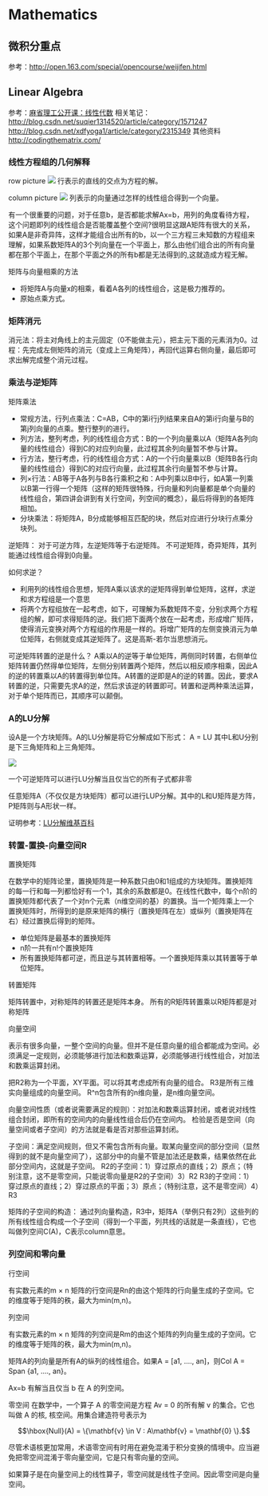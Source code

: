 # Mathematics

## 微积分重点
参考：http://open.163.com/special/opencourse/weijifen.html
## Linear Algebra

参考：[麻省理工公开课：线性代数](http://open.163.com/special/opencourse/daishu.html)
相关笔记：
http://blog.csdn.net/suqier1314520/article/category/1571247
http://blog.csdn.net/xdfyoga1/article/category/2315349
其他资料
http://codingthematrix.com/

### 线性方程组的几何解释
row picture
![](http://img.blog.csdn.net/20140608134044718?watermark/2/text/aHR0cDovL2Jsb2cuY3Nkbi5uZXQveGRmeW9nYTE=/font/5a6L5L2T/fontsize/400/fill/I0JBQkFCMA==/dissolve/70/gravity/SouthEast)
行表示的直线的交点为方程的解。

column picture
![](http://img.blog.csdn.net/20140608135024343?watermark/2/text/aHR0cDovL2Jsb2cuY3Nkbi5uZXQveGRmeW9nYTE=/font/5a6L5L2T/fontsize/400/fill/I0JBQkFCMA==/dissolve/70/gravity/SouthEast)
列表示的向量通过怎样的线性组合得到一个向量。

有一个很重要的问题，对于任意b，是否都能求解Ax=b，用列的角度看待方程，这个问题即列的线性组合是否能覆盖整个空间?很明显这跟A矩阵有很大的关系，如果A是非奇异阵，这样才能组合出所有的b，以一个三方程三未知数的方程组来理解，如果系数矩阵A的3个列向量在一个平面上，那么由他们组合出的所有向量都在那个平面上，在那个平面之外的所有b都是无法得到的,这就造成方程无解。

矩阵与向量相乘的方法

- 将矩阵A与向量x的相乘，看着A各列的线性组合，这是极力推荐的。
- 原始点乘方式。

### 矩阵消元
消元法：将主对角线上的主元固定（0不能做主元），把主元下面的元素消为0。过程：先完成左侧矩阵的消元（变成上三角矩阵），再回代运算右侧向量，最后即可求出解完成整个消元过程。

### 乘法与逆矩阵
矩阵乘法

- 常规方法，行列点乘法：C=AB，C中的第i行j列结果来自A的第i行向量与B的第j列向量的点乘。整行整列的进行。
- 列方法，整列考虑，列的线性组合方式：B的一个列向量乘以A（矩阵A各列向量的线性组合）得到C的对应列向量，此过程其余列向量暂不参与计算。
- 行方法，整行考虑，行的线性组合方式：A的一个行向量乘以B（矩阵B各行向量的线性组合）得到C的对应行向量，此过程其余行向量暂不参与计算。
- 列×行法：AB等于A各列与B各行乘积之和：A中列乘以B中行，如A第一列乘以B第一行得一个矩阵（这样的矩阵很特殊，行向量和列向量都是单个向量的线性组合，第四讲会讲到有关行空间，列空间的概念），最后将得到的各矩阵相加。
- 分块乘法：将矩阵A，B分成能够相互匹配的块，然后对应进行分块行点乘分块列。

逆矩阵：
对于可逆方阵，左逆矩阵等于右逆矩阵。
不可逆矩阵，奇异矩阵，其列能通过线性组合得到0向量。

如何求逆？

- 利用列的线性组合思想，矩阵A乘以该求的逆矩阵得到单位矩阵，这样，求逆和求方程组是一个意思
- 将两个方程组放在一起考虑，如下，可理解为系数矩阵不变，分别求两个方程组的解，即可求得矩阵的逆。我们把下面两个放在一起考虑，形成增广矩阵，使得消元变换对两个方程组的作用是一样的。将增广矩阵的左侧变换消元为单位矩阵，右侧就变成其逆矩阵了。这是高斯-若尔当思想消元。

可逆矩阵转置的逆是什么？
A乘以A的逆等于单位矩阵，两侧同时转置，右侧单位矩阵转置仍然得单位矩阵，左侧分别转置两个矩阵，然后以相反顺序相乘，因此A的逆的转置乘以A的转置得到单位阵。A转置的逆即是A的逆的转置。因此，要求A转置的逆，只需要先求A的逆，然后求该逆的转置即可。转置和逆两种乘法运算，对于单个矩阵而已，其顺序可以颠倒。

### A的LU分解
设A是一个方块矩阵。A的LU分解是将它分解成如下形式：
 A = LU 
其中L和U分别是下三角矩阵和上三角矩阵。

![](https://upload.wikimedia.org/math/3/9/2/392821ae9b7d37a92981f40874dae945.png)

一个可逆矩阵可以进行LU分解当且仅当它的所有子式都非零

任意矩阵A（不仅仅是方块矩阵）都可以进行LUP分解。其中的L和U矩阵是方阵，P矩阵则与A形状一样。

证明参考：[LU分解维基百科](https://zh.wikipedia.org/wiki/LU%E5%88%86%E8%A7%A3)

### 转置-置换-向量空间R

置换矩阵

在数学中的矩阵论里，置换矩阵是一种系数只由0和1组成的方块矩阵。置换矩阵的每一行和每一列都恰好有一个1，其余的系数都是0。在线性代数中，每个n阶的置换矩阵都代表了一个对n个元素（n维空间的基）的置换。当一个矩阵乘上一个置换矩阵时，所得到的是原来矩阵的横行（置换矩阵在左）或纵列（置换矩阵在右）经过置换后得到的矩阵。

- 单位矩阵是最基本的置换矩阵
- n阶一共有n!个置换矩阵
- 所有置换矩阵都可逆，而且逆与其转置相等。一个置换矩阵乘以其转置等于单位矩阵。

转置矩阵

矩阵转置中，对称矩阵的转置还是矩阵本身。
所有的R矩阵转置乘以R矩阵都是对称矩阵

向量空间

表示有很多向量，一整个空间的向量。但并不是任意向量的组合都能成为空间。必须满足一定规则，必须能够进行加法和数乘运算，必须能够进行线性组合，对加法和数乘运算封闭。

把R2称为一个平面，XY平面。可以将其考虑成所有向量的组合。
R3是所有三维实向量组成的向量空间。
R^n包含所有的n维向量，是n维向量空间。

向量空间性质（或者说需要满足的规则）：对加法和数乘运算封闭，或者说对线性组合封闭，即所有的空间内的向量线性组合后仍在空间内。
检验是否是空间（向量空间或者子空间）的方法就是看是否对那些运算封闭。

子空间：满足空间规则，但又不需包含所有向量。取某向量空间的部分空间（显然得到的就不是向量空间了），这部分中的向量不管是加法还是数乘，结果依然在此部分空间内，这就是子空间。
R2的子空间：1）穿过原点的直线；2）原点；（特别注意，这不是零空间，只能说零向量是R2的子空间）3）R2
R3的子空间：1）穿过原点的直线；2）穿过原点的平面；3）原点；（特别注意，这不是零空间）4）R3

矩阵的子空间的构造：
通过列向量构造，R3中，矩阵A（举例只有2列）这些列的所有线性组合构成一个子空间（得到一个平面，列共线的话就是一条直线），它也叫做列空间C(A)，C表示column意思。

### 列空间和零向量
行空间

有实数元素的m × n 矩阵的行空间是Rn的由这个矩阵的行向量生成的子空间。它的维度等于矩阵的秩，最大为min(m,n)。

列空间

有实数元素的m × n 矩阵的列空间是Rm的由这个矩阵的列向量生成的子空间。它的维度等于矩阵的秩，最大为min(m,n)。

矩阵A的列向量是所有A的纵列的线性组合。如果A = [a1, ...., an]，则Col A = Span {a1, ...., an}。

Ax=b 有解当且仅当 b 在 A 的列空间。

零空间
在数学中，一个算子 A 的零空间是方程 Av = 0 的所有解 v 的集合。它也叫做 A 的核, 核空间。用集合建造符号表示为

$$\hbox{Null}(A) = \{\mathbf{v} \in V : A\mathbf{v} = \mathbf{0} \}.$$

尽管术语核更加常用，术语零空间有时用在避免混淆于积分变换的情境中。应当避免把零空间混淆于零向量空间，它是只有零向量的空间。

如果算子是在向量空间上的线性算子，零空间就是线性子空间。因此零空间是向量空间。